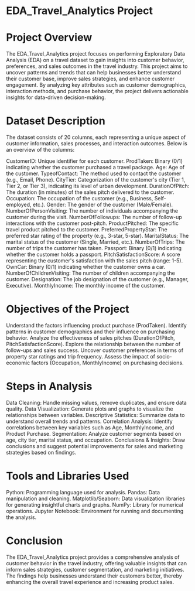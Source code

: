 # EDA_Travel_Analytics Project

# Project Overview
The EDA_Travel_Analytics project focuses on performing Exploratory Data Analysis (EDA) on a travel dataset to gain insights into customer behavior, preferences, and sales outcomes in the travel industry. This project aims to uncover patterns and trends that can help businesses better understand their customer base, improve sales strategies, and enhance customer engagement. By analyzing key attributes such as customer demographics, interaction methods, and purchase behavior, the project delivers actionable insights for data-driven decision-making.

# Dataset Description
The dataset consists of 20 columns, each representing a unique aspect of customer information, sales processes, and interaction outcomes. Below is an overview of the columns:

CustomerID: Unique identifier for each customer.
ProdTaken: Binary (0/1) indicating whether the customer purchased a travel package.
Age: Age of the customer.
TypeofContact: The method used to contact the customer (e.g., Email, Phone).
CityTier: Categorization of the customer's city (Tier 1, Tier 2, or Tier 3), indicating its level of urban development.
DurationOfPitch: The duration (in minutes) of the sales pitch delivered to the customer.
Occupation: The occupation of the customer (e.g., Business, Self-employed, etc.).
Gender: The gender of the customer (Male/Female).
NumberOfPersonVisiting: The number of individuals accompanying the customer during the visit.
NumberOfFollowups: The number of follow-up interactions with the customer post-pitch.
ProductPitched: The specific travel product pitched to the customer.
PreferredPropertyStar: The preferred star rating of the property (e.g., 3-star, 5-star).
MaritalStatus: The marital status of the customer (Single, Married, etc.).
NumberOfTrips: The number of trips the customer has taken.
Passport: Binary (0/1) indicating whether the customer holds a passport.
PitchSatisfactionScore: A score representing the customer's satisfaction with the sales pitch (range: 1-5).
OwnCar: Binary (0/1) indicating whether the customer owns a car.
NumberOfChildrenVisiting: The number of children accompanying the customer.
Designation: The job designation of the customer (e.g., Manager, Executive).
MonthlyIncome: The monthly income of the customer.

# Objectives of the Project

Understand the factors influencing product purchase (ProdTaken).
Identify patterns in customer demographics and their influence on purchasing behavior.
Analyze the effectiveness of sales pitches (DurationOfPitch, PitchSatisfactionScore).
Explore the relationship between the number of follow-ups and sales success.
Uncover customer preferences in terms of property star ratings and trip frequency.
Assess the impact of socio-economic factors (Occupation, MonthlyIncome) on purchasing decisions.

# Steps in Analysis
Data Cleaning: Handle missing values, remove duplicates, and ensure data quality.
Data Visualization: Generate plots and graphs to visualize the relationships between variables.
Descriptive Statistics: Summarize data to understand overall trends and patterns.
Correlation Analysis: Identify correlations between key variables such as Age, MonthlyIncome, and Product Purchase.
Segmentation: Analyze customer segments based on age, city tier, marital status, and occupation.
Conclusions & Insights: Draw conclusions and suggest potential improvements for sales and marketing strategies based on findings.

# Tools and Libraries Used
Python: Programming language used for analysis.
Pandas: Data manipulation and cleaning.
Matplotlib/Seaborn: Data visualization libraries for generating insightful charts and graphs.
NumPy: Library for numerical operations.
Jupyter Notebook: Environment for running and documenting the analysis.

# Conclusion
The EDA_Travel_Analytics project provides a comprehensive analysis of customer behavior in the travel industry, offering valuable insights that can inform sales strategies, customer segmentation, and marketing initiatives. The findings help businesses understand their customers better, thereby enhancing the overall travel experience and increasing product sales.

